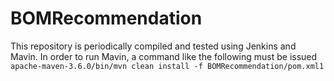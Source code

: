 # BOMRecommendation
This repository is periodically compiled and tested using Jenkins and Mavin. In order to run Mavin, a command like the following must be issued
` apache-maven-3.6.0/bin/mvn clean install -f BOMRecommendation/pom.xml1`

